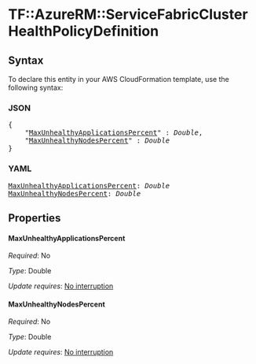 # TF::AzureRM::ServiceFabricCluster HealthPolicyDefinition

## Syntax

To declare this entity in your AWS CloudFormation template, use the following syntax:

### JSON

<pre>
{
    "<a href="#maxunhealthyapplicationspercent" title="MaxUnhealthyApplicationsPercent">MaxUnhealthyApplicationsPercent</a>" : <i>Double</i>,
    "<a href="#maxunhealthynodespercent" title="MaxUnhealthyNodesPercent">MaxUnhealthyNodesPercent</a>" : <i>Double</i>
}
</pre>

### YAML

<pre>
<a href="#maxunhealthyapplicationspercent" title="MaxUnhealthyApplicationsPercent">MaxUnhealthyApplicationsPercent</a>: <i>Double</i>
<a href="#maxunhealthynodespercent" title="MaxUnhealthyNodesPercent">MaxUnhealthyNodesPercent</a>: <i>Double</i>
</pre>

## Properties

#### MaxUnhealthyApplicationsPercent

_Required_: No

_Type_: Double

_Update requires_: [No interruption](https://docs.aws.amazon.com/AWSCloudFormation/latest/UserGuide/using-cfn-updating-stacks-update-behaviors.html#update-no-interrupt)

#### MaxUnhealthyNodesPercent

_Required_: No

_Type_: Double

_Update requires_: [No interruption](https://docs.aws.amazon.com/AWSCloudFormation/latest/UserGuide/using-cfn-updating-stacks-update-behaviors.html#update-no-interrupt)

